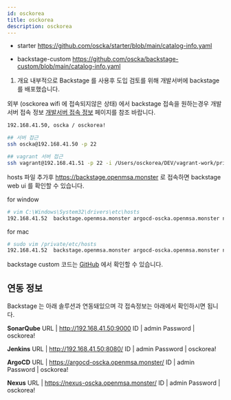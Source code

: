 ```yaml
---
id: osckorea
title: osckorea
description: osckorea
---
```


- starter
https://github.com/oscka/starter/blob/main/catalog-info.yaml

- backstage-custom
https://github.com/oscka/backstage-custom/blob/main/catalog-info.yaml

1. 개요
내부적으로 Backstage 를 사용후 도입 검토를 위해 개발서버에 backstage 를 배포했습니다.

외부 (osckorea wifi 에 접속되지않은 상태) 에서 backstage 접속을 원하는경우 개발서버 접속 정보 [개발서버 접속 정보](https://osc-korea.atlassian.net/wiki/spaces/consulting/pages/822476822) 페이지를 참조 바랍니다.



```sh
192.168.41.50, oscka / osckorea!

## 서버 접근
ssh oscka@192.168.41.50 -p 22

## vagrant 서버 접근
ssh vagrant@192.168.41.51 -p 22 -i /Users/osckorea/DEV/vagrant-work/private-key/dev2-51-private-key
```

hosts 파일 추가후 https://backstage.openmsa.monster 로 접속하면 backstage web ui 를 확인할 수 있습니다.

for window

```sh
# vim C:\Windows\System32\drivers\etc\hosts
192.168.41.52  backstage.openmsa.monster argocd-oscka.openmsa.monster nexus-oscka.openmsa.monster docker.openmsa.monster
```

for mac

```sh
# sudo vim /private/etc/hosts
192.168.41.52  backstage.openmsa.monster argocd-oscka.openmsa.monster nexus-oscka.openmsa.monster docker.openmsa.monster
```
 
backstage custom 코드는 [GitHub](https://github.com/oscka/backstage-custom) 에서 확인할 수 있습니다.

## 연동 정보
Backstage 는 아래 솔루션과 연동돼있으며 각 접속정보는 아래에서 확인하시면 됩니다.

**SonarQube**
URL          | http://192.168.41.50:9000
ID             | admin
Password | osckorea!

**Jenkins**
URL          | http://192.168.41.50:8080/
ID             | admin
Password | osckorea!

**ArgoCD**
URL          | https://argocd-oscka.openmsa.monster/
ID             | admin
Password | osckorea!

**Nexus**
URL | https://nexus-oscka.openmsa.monster/
ID | admin
Password | osckorea!



